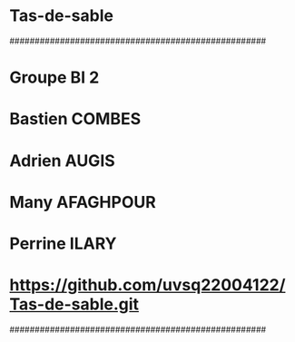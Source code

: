 # Tas-de-sable
###################################################
# Groupe BI 2
# Bastien COMBES
# Adrien AUGIS
# Many AFAGHPOUR
# Perrine ILARY
# https://github.com/uvsq22004122/Tas-de-sable.git
###################################################